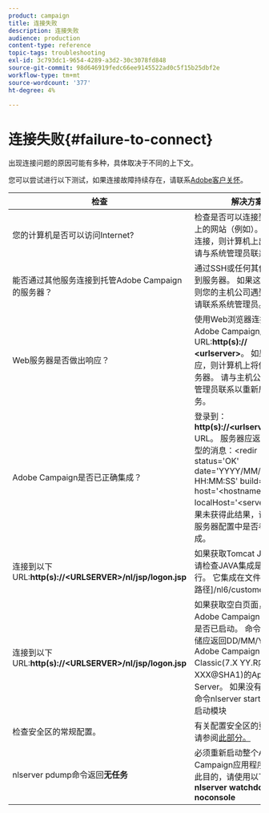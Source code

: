```yaml
---
product: campaign
title: 连接失败
description: 连接失败
audience: production
content-type: reference
topic-tags: troubleshooting
exl-id: 3c793dc1-9654-4289-a3d2-30c3078fd848
source-git-commit: 98d646919fedc66ee9145522ad0c5f15b25dbf2e
workflow-type: tm+mt
source-wordcount: '377'
ht-degree: 4%

---
```


# 连接失败{#failure-to-connect}

出现连接问题的原因可能有多种，具体取决于不同的上下文。

您可以尝试进行以下测试，如果连接故障持续存在，请联系[Adobe客户关怀](https://helpx.adobe.com/cn/enterprise/admin-guide.html/enterprise/using/support-for-experience-cloud.ug.html)。



<table> 
<thead> 
<tr> 
<th>检查<br /> </th> 
<th>解决方案<br /> </th> 
</tr> 
</thead> 
<tbody> 
<tr> 
<td>您的计算机是否可以访问Internet?</td> 
<td>检查是否可以连接到Internet上的网站（例如）。 如果无法连接，则计算机上出现问题。 请与系统管理员联系。</td>
</tr>
<tr> 
<td>能否通过其他服务连接到托管Adobe Campaign的服务器？</td> 
<td>通过SSH或任何其他方式连接到服务器。 如果这不可能，则您的主机公司遇到问题。 请联系系统管理员。</td>
</tr>
<tr> 
<td>Web服务器是否做出响应？</td> 
<td>使用Web浏览器连接到Adobe Campaign服务器访问URL:<b>http(s):// &lt;urlserver&gt;</b>。 如果它未响应，则计算机上将停止Web服务器。 请与主机公司的系统管理员联系以重新启动该服务。</td>
</tr>
<tr> 
<td>Adobe Campaign是否已正确集成？</td> 
<td>登录到：<b>http(s)://&lt;urlserver&gt;/r/test</b> URL。 服务器应返回以下类型的消息：&lt;redir status='OK' date='YYYY/MM/DD HH:MM:SS' build='XXXX' host='&lt;hostname&gt;' localHost='&lt;server&gt;'/&gt;
如果未获得此结果，请检查Web服务器配置中是否考虑了集成。</td>
</tr>
<tr> 
<td>连接到以下URL:<b>http(s)://&lt;URLSERVER&gt;/nl/jsp/logon.jsp</b></td>
<td>如果获取Tomcat Java错误，请检查JAVA集成是否正确执行。 它集成在文件[应用程序路径]/nl6/customer.sh中</td>
</tr>
<tr> 
<td>连接到以下URL:<b>http(s)://&lt;URLSERVER&gt;/nl/jsp/logon.jsp</b></td>
<td>如果获取空白页面，请检查Adobe Campaign Web模块是否已启动。 命令nlserver转储应返回DD/MM/YYYY的Adobe Campaign Classic(7.X YY.R内部版本XXX@SHA1)的Application Server。 如果没有，请使用命令nlserver start web重新启动模块</td>
</tr>
<tr>
<td>检查安全区的常规配置。</td>
<td>有关配置安全区的更多信息，请参阅<a href="https://experienceleague.adobe.com/docs/campaign-classic/using/installing-campaign-classic/additional-configurations/configuring-campaign-server.html?lang=en#configuring-campaign-server"/>此部分。</a></td>
</tr>
<tr>
<td>nlserver pdump命令返回<b>无任务</b></td>
<td>必须重新启动整个Adobe Campaign应用程序。 要实现此目的，请使用以下命令：<b>nlserver watchdog -svc -noconsole</b></td>
</tr>
</tbody> 
</table>
